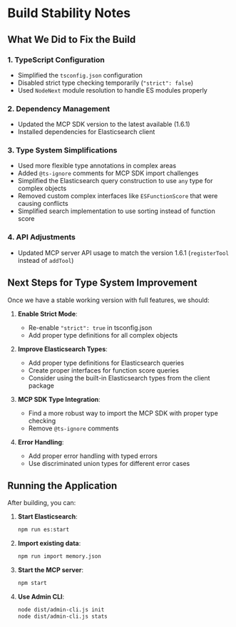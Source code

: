 # Build Stability Notes

## What We Did to Fix the Build

### 1. TypeScript Configuration
- Simplified the `tsconfig.json` configuration
- Disabled strict type checking temporarily (`"strict": false`)
- Used `NodeNext` module resolution to handle ES modules properly

### 2. Dependency Management
- Updated the MCP SDK version to the latest available (1.6.1)
- Installed dependencies for Elasticsearch client

### 3. Type System Simplifications
- Used more flexible type annotations in complex areas
- Added `@ts-ignore` comments for MCP SDK import challenges
- Simplified the Elasticsearch query construction to use `any` type for complex objects
- Removed custom complex interfaces like `ESFunctionScore` that were causing conflicts
- Simplified search implementation to use sorting instead of function score

### 4. API Adjustments
- Updated MCP server API usage to match the version 1.6.1 (`registerTool` instead of `addTool`)

## Next Steps for Type System Improvement

Once we have a stable working version with full features, we should:

1. **Enable Strict Mode**:
   - Re-enable `"strict": true` in tsconfig.json
   - Add proper type definitions for all complex objects

2. **Improve Elasticsearch Types**:
   - Add proper type definitions for Elasticsearch queries
   - Create proper interfaces for function score queries
   - Consider using the built-in Elasticsearch types from the client package

3. **MCP SDK Type Integration**:
   - Find a more robust way to import the MCP SDK with proper type checking
   - Remove `@ts-ignore` comments

4. **Error Handling**:
   - Add proper error handling with typed errors
   - Use discriminated union types for different error cases

## Running the Application

After building, you can:

1. **Start Elasticsearch**:
   ```bash
   npm run es:start
   ```

2. **Import existing data**:
   ```bash
   npm run import memory.json
   ```

3. **Start the MCP server**:
   ```bash
   npm start
   ```

4. **Use Admin CLI**:
   ```bash
   node dist/admin-cli.js init
   node dist/admin-cli.js stats
   ``` 